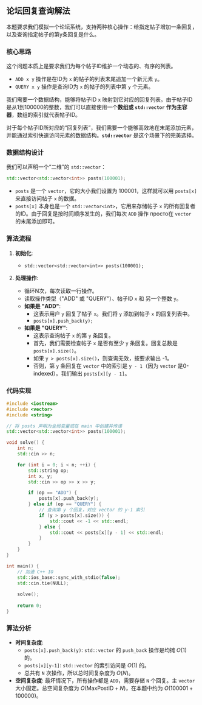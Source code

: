 ## 论坛回复查询解法

本题要求我们模拟一个论坛系统，支持两种核心操作：给指定帖子增加一条回复，以及查询指定帖子的第y条回复是什么。

### 核心思路

这个问题本质上是要求我们为每个帖子ID维护一个动态的、有序的列表。
*   `ADD x y` 操作是在ID为 `x` 的帖子的列表末尾追加一个新元素 `y`。
*   `QUERY x y` 操作是查询ID为 `x` 的帖子的列表中第 `y` 个元素。

我们需要一个数据结构，能够将帖子ID `x` 映射到它对应的回复列表。由于帖子ID是从1到100000的整数，我们可以直接使用一个**数组或 `std::vector` 作为主容器**，数组的索引就代表帖子ID。

对于每个帖子ID所对应的“回复列表”，我们需要一个能够高效地在末尾添加元素，并能通过索引快速访问元素的数据结构。**`std::vector`** 是这个场景下的完美选择。

### 数据结构设计

我们可以声明一个“二维”的 `std::vector`：
```cpp
std::vector<std::vector<int>> posts(100001);
```
*   `posts` 是一个 `vector`，它的大小我们设置为 100001，这样就可以用 `posts[x]` 来直接访问帖子 `x` 的数据。
*   `posts[x]` 本身也是一个 `std::vector<int>`，它用来存储帖子 `x` 的所有回复者的ID。由于回复是按时间顺序发生的，我们每次 `ADD` 操作 просто在 `vector` 的末尾添加即可。

### 算法流程

1.  **初始化**:
    *   `std::vector<std::vector<int>> posts(100001);`

2.  **处理操作**:
    *   循环N次，每次读取一行操作。
    *   读取操作类型（"ADD" 或 "QUERY"）、帖子ID `x` 和 另一个整数 `y`。
    *   **如果是 "ADD"**:
        *   这表示用户 `y` 回复了帖子 `x`。我们将 `y` 添加到帖子 `x` 的回复列表中。
        *   `posts[x].push_back(y);`
    *   **如果是 "QUERY"**:
        *   这表示查询帖子 `x` 的第 `y` 条回复。
        *   首先，我们需要检查帖子 `x` 是否有至少 `y` 条回复。回复总数是 `posts[x].size()`。
        *   如果 `y > posts[x].size()`，则查询无效，按要求输出 -1。
        *   否则，第 `y` 条回复在 `vector` 中的索引是 `y - 1`（因为 `vector` 是0-indexed）。我们输出 `posts[x][y - 1]`。

### 代码实现

```cpp
#include <iostream>
#include <vector>
#include <string>

// 将 posts 声明为全局变量或在 main 中创建并传递
std::vector<std::vector<int>> posts(100001);

void solve() {
    int n;
    std::cin >> n;

    for (int i = 0; i < n; ++i) {
        std::string op;
        int x, y;
        std::cin >> op >> x >> y;

        if (op == "ADD") {
            posts[x].push_back(y);
        } else if (op == "QUERY") {
            // 查询第 y 个回复，对应 vector 的 y-1 索引
            if (y > posts[x].size()) {
                std::cout << -1 << std::endl;
            } else {
                std::cout << posts[x][y - 1] << std::endl;
            }
        }
    }
}

int main() {
    // 加速 C++ IO
    std::ios_base::sync_with_stdio(false);
    std::cin.tie(NULL);
    
    solve();
    
    return 0;
}
```

### 算法分析
*   **时间复杂度**:
    *   `posts[x].push_back(y)`: `std::vector` 的 `push_back` 操作是均摊 $O(1)$ 的。
    *   `posts[x][y-1]`: `std::vector` 的索引访问是 $O(1)$ 的。
    *   总共有 `N` 次操作，所以总时间复杂度为 $O(N)$。
*   **空间复杂度**: 最坏情况下，所有操作都是 `ADD`，需要存储 `N` 个回复。主 `vector` 大小固定。总空间复杂度为 $O(\text{MaxPostID} + N)$，在本题中约为 $O(100001 + 100000)$。
